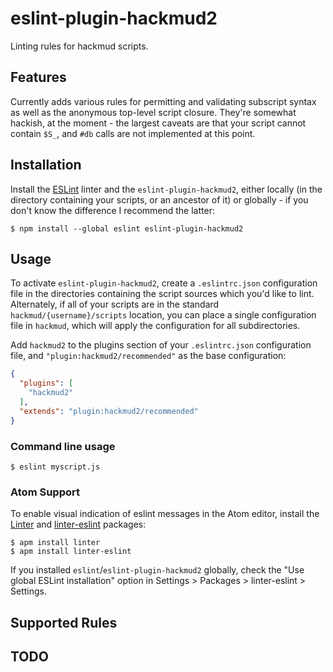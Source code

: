 # eslint-plugin-hackmud2

Linting rules for hackmud scripts.

## Features

Currently adds various rules for permitting and validating subscript syntax as well as the anonymous top-level script closure. They're somewhat hackish, at the moment - the largest caveats are that your script cannot contain `$S_`, and `#db` calls are not implemented at this point.

## Installation

Install the [ESLint](http://eslint.org) linter and the `eslint-plugin-hackmud2`, either locally (in the directory containing your scripts, or an ancestor of it) or globally - if you don't know the difference I recommend the latter:

```
$ npm install --global eslint eslint-plugin-hackmud2
```

## Usage

To activate `eslint-plugin-hackmud2`, create a `.eslintrc.json` configuration file in the directories containing the script sources which you'd like to lint. Alternately, if all of your scripts are in the standard `hackmud/{username}/scripts` location, you can place a single configuration file in `hackmud`, which will apply the configuration for all subdirectories.

Add `hackmud2` to the plugins section of your `.eslintrc.json` configuration file, and `"plugin:hackmud2/recommended"` as the base configuration:

```json
{
  "plugins": [
    "hackmud2"
  ],
  "extends": "plugin:hackmud2/recommended"
}
```

### Command line usage
```
$ eslint myscript.js
```

### Atom Support
To enable visual indication of eslint messages in the Atom editor, install the [Linter](https://atom.io/packages/linter) and [linter-eslint](https://atom.io/packages/linter-eslint) packages:

```
$ apm install linter
$ apm install linter-eslint
```

If you installed `eslint`/`eslint-plugin-hackmud2` globally, check the "Use global ESLint installation" option in Settings > Packages > linter-eslint > Settings.

## Supported Rules

## TODO
